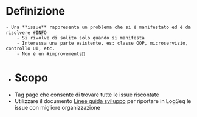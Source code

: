 # Definizione
	- Una **issue** rappresenta un problema che si é manifestato ed é da risolvere #INFO
		- Si rivolve di solito solo quando si manifesta
		- Interessa una parte esistente, es: classe OOP, microservizio, controllo UI, etc.
		- Non é un #improvements💪
- # Scopo
- Tag page che consente di trovare tutte le issue riscontate
- Utilizzare il documento [Linee guida sviluppo](https://docs.google.com/document/d/1a7bF6bTtYzgwUMKCcsmfhycHUbsjbBHsOpT1MGEvvNg/edit?pli=1#heading=h.qb8anohdadd2) per riportare in LogSeq le issue con migliore organizzazione